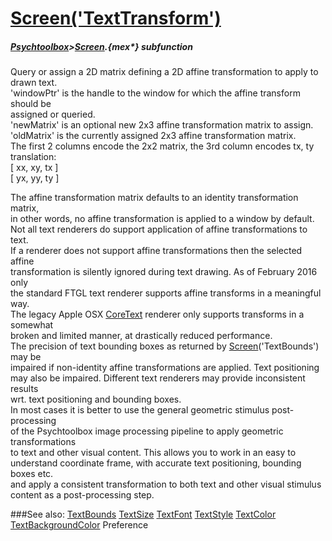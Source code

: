 # [Screen('TextTransform')](Screen-TextTransform) 
##### [Psychtoolbox](Pyschtoolbox)>[Screen](Screen).{mex*} subfunction


Query or assign a 2D matrix defining a 2D affine transformation to apply to  
drawn text.  
'windowPtr' is the handle to the window for which the affine transform should be  
assigned or queried.  
'newMatrix' is an optional new 2x3 affine transformation matrix to assign.  
'oldMatrix' is the currently assigned 2x3 affine transformation matrix.  
The first 2 columns encode the 2x2 matrix, the 3rd column encodes tx, ty  
translation:  
[ xx, xy, tx ]  
[ yx, yy, ty ]  
  
The affine transformation matrix defaults to an identity transformation matrix,  
in other words, no affine transformation is applied to a window by default.  
Not all text renderers do support application of affine transformations to text.  
If a renderer does not support affine transformations then the selected affine  
transformation is silently ignored during text drawing. As of February 2016 only  
the standard FTGL text renderer supports affine transforms in a meaningful way.  
The legacy Apple OSX [CoreText](CoreText) renderer only supports transforms in a somewhat  
broken and limited manner, at drastically reduced performance.  
The precision of text bounding boxes as returned by [Screen](Screen)('TextBounds') may be  
impaired if non-identity affine transformations are applied. Text positioning  
may also be impaired. Different text renderers may provide inconsistent results  
wrt. text positioning and bounding boxes.  
In most cases it is better to use the general geometric stimulus post-processing  
of the Psychtoolbox image processing pipeline to apply geometric transformations  
to text and other visual content. This allows you to work in an easy to  
understand coordinate frame, with accurate text positioning, bounding boxes etc.  
and apply a consistent transformation to both text and other visual stimulus  
content as a post-processing step.  
  


###See also:
[TextBounds](Screen-TextBounds) [TextSize](Screen-TextSize) [TextFont](Screen-TextFont) [TextStyle](Screen-TextStyle) [TextColor](Screen-TextColor) [TextBackgroundColor](Screen-TextBackgroundColor) Preference
